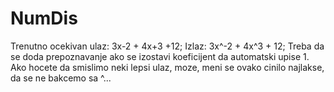 # NumDis

Trenutno ocekivan ulaz: 3x-2 + 4x+3 +12;
Izlaz: 3x^-2 + 4x^3 + 12;
Treba da se doda prepoznavanje ako se izostavi koeficijent da automatski upise 1. Ako hocete da smislimo neki lepsi ulaz, moze, meni se ovako cinilo najlakse, da se ne bakcemo sa ^...
